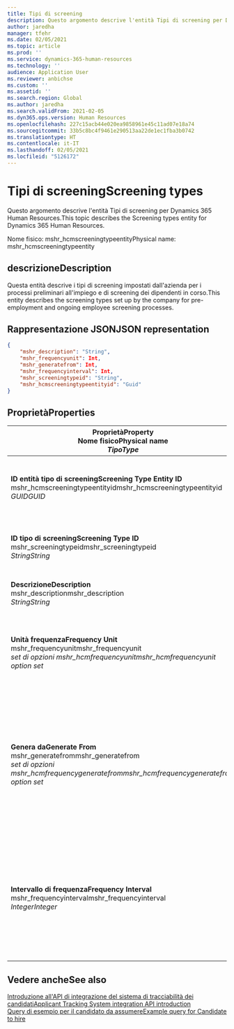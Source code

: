 ```yaml
---
title: Tipi di screening
description: Questo argomento descrive l'entità Tipi di screening per Dynamics 365 Human Resources.
author: jaredha
manager: tfehr
ms.date: 02/05/2021
ms.topic: article
ms.prod: ''
ms.service: dynamics-365-human-resources
ms.technology: ''
audience: Application User
ms.reviewer: anbichse
ms.custom: ''
ms.assetid: ''
ms.search.region: Global
ms.author: jaredha
ms.search.validFrom: 2021-02-05
ms.dyn365.ops.version: Human Resources
ms.openlocfilehash: 227c15acb44e020ea9858961e45c11ad07e18a74
ms.sourcegitcommit: 33b5c8bc4f9461e290513aa22de1ec1fba3b0742
ms.translationtype: HT
ms.contentlocale: it-IT
ms.lasthandoff: 02/05/2021
ms.locfileid: "5126172"
---
```

# <a name="screening-types"></a><span data-ttu-id="1b9e5-103">Tipi di screening</span><span class="sxs-lookup"><span data-stu-id="1b9e5-103">Screening types</span></span>

<span data-ttu-id="1b9e5-104">Questo argomento descrive l'entità Tipi di screening per Dynamics 365 Human Resources.</span><span class="sxs-lookup"><span data-stu-id="1b9e5-104">This topic describes the Screening types entity for Dynamics 365 Human Resources.</span></span>

<span data-ttu-id="1b9e5-105">Nome fisico: mshr_hcmscreeningtypeentity</span><span class="sxs-lookup"><span data-stu-id="1b9e5-105">Physical name: mshr_hcmscreeningtypeentity</span></span>

## <a name="description"></a><span data-ttu-id="1b9e5-106">descrizione</span><span class="sxs-lookup"><span data-stu-id="1b9e5-106">Description</span></span>

<span data-ttu-id="1b9e5-107">Questa entità descrive i tipi di screening impostati dall'azienda per i processi preliminari all'impiego e di screening dei dipendenti in corso.</span><span class="sxs-lookup"><span data-stu-id="1b9e5-107">This entity describes the screening types set up by the company for pre-employment and ongoing employee screening processes.</span></span>

## <a name="json-representation"></a><span data-ttu-id="1b9e5-108">Rappresentazione JSON</span><span class="sxs-lookup"><span data-stu-id="1b9e5-108">JSON representation</span></span>

```json
{
    "mshr_description": "String",
    "mshr_frequencyunit": Int,
    "mshr_generatefrom": Int,
    "mshr_frequencyinterval": Int,
    "mshr_screeningtypeid": "String",
    "mshr_hcmscreeningtypeentityid": "Guid"
}
```

## <a name="properties"></a><span data-ttu-id="1b9e5-109">Proprietà</span><span class="sxs-lookup"><span data-stu-id="1b9e5-109">Properties</span></span>

| <span data-ttu-id="1b9e5-110">Proprietà</span><span class="sxs-lookup"><span data-stu-id="1b9e5-110">Property</span></span><br><span data-ttu-id="1b9e5-111">**Nome fisico**</span><span class="sxs-lookup"><span data-stu-id="1b9e5-111">**Physical name**</span></span><br><span data-ttu-id="1b9e5-112">**_Tipo_**</span><span class="sxs-lookup"><span data-stu-id="1b9e5-112">**_Type_**</span></span> | <span data-ttu-id="1b9e5-113">Utilizza</span><span class="sxs-lookup"><span data-stu-id="1b9e5-113">Use</span></span> | <span data-ttu-id="1b9e5-114">descrizione</span><span class="sxs-lookup"><span data-stu-id="1b9e5-114">Description</span></span> |
| --- | --- | --- |
| <span data-ttu-id="1b9e5-115">**ID entità tipo di screening**</span><span class="sxs-lookup"><span data-stu-id="1b9e5-115">**Screening Type Entity ID**</span></span><br><span data-ttu-id="1b9e5-116">mshr_hcmscreeningtypeentityid</span><span class="sxs-lookup"><span data-stu-id="1b9e5-116">mshr_hcmscreeningtypeentityid</span></span><br><span data-ttu-id="1b9e5-117">*GUID*</span><span class="sxs-lookup"><span data-stu-id="1b9e5-117">*GUID*</span></span> | <span data-ttu-id="1b9e5-118">Sola lettura</span><span class="sxs-lookup"><span data-stu-id="1b9e5-118">Read-only</span></span><br><span data-ttu-id="1b9e5-119">Richiesto</span><span class="sxs-lookup"><span data-stu-id="1b9e5-119">Required</span></span><br><span data-ttu-id="1b9e5-120">Generato dal sistema</span><span class="sxs-lookup"><span data-stu-id="1b9e5-120">System-generated</span></span> | <span data-ttu-id="1b9e5-121">Identificatore primario univoco per il record del tipo di screening.</span><span class="sxs-lookup"><span data-stu-id="1b9e5-121">Unique primary identifier for the screening type record.</span></span> |
| <span data-ttu-id="1b9e5-122">**ID tipo di screening**</span><span class="sxs-lookup"><span data-stu-id="1b9e5-122">**Screening Type ID**</span></span><br><span data-ttu-id="1b9e5-123">mshr_screeningtypeid</span><span class="sxs-lookup"><span data-stu-id="1b9e5-123">mshr_screeningtypeid</span></span><br><span data-ttu-id="1b9e5-124">*String*</span><span class="sxs-lookup"><span data-stu-id="1b9e5-124">*String*</span></span> | <span data-ttu-id="1b9e5-125">Lettura/scrittura</span><span class="sxs-lookup"><span data-stu-id="1b9e5-125">Read/write</span></span><br><span data-ttu-id="1b9e5-126">Richiesto</span><span class="sxs-lookup"><span data-stu-id="1b9e5-126">Required</span></span> | <span data-ttu-id="1b9e5-127">Identificatore univoco definito dall'utente per il tipo di screening.</span><span class="sxs-lookup"><span data-stu-id="1b9e5-127">User-defined unique identifier for the screening type.</span></span> |
| <span data-ttu-id="1b9e5-128">**Descrizione**</span><span class="sxs-lookup"><span data-stu-id="1b9e5-128">**Description**</span></span><br><span data-ttu-id="1b9e5-129">mshr_description</span><span class="sxs-lookup"><span data-stu-id="1b9e5-129">mshr_description</span></span><br><span data-ttu-id="1b9e5-130">*String*</span><span class="sxs-lookup"><span data-stu-id="1b9e5-130">*String*</span></span> | <span data-ttu-id="1b9e5-131">Lettura/scrittura</span><span class="sxs-lookup"><span data-stu-id="1b9e5-131">Read/write</span></span><br><span data-ttu-id="1b9e5-132">Richiesto</span><span class="sxs-lookup"><span data-stu-id="1b9e5-132">Required</span></span> | <span data-ttu-id="1b9e5-133">Descrizione del tipo di screening.</span><span class="sxs-lookup"><span data-stu-id="1b9e5-133">The description of the screening type.</span></span> |
| <span data-ttu-id="1b9e5-134">**Unità frequenza**</span><span class="sxs-lookup"><span data-stu-id="1b9e5-134">**Frequency Unit**</span></span><br><span data-ttu-id="1b9e5-135">mshr_frequencyunit</span><span class="sxs-lookup"><span data-stu-id="1b9e5-135">mshr_frequencyunit</span></span><br><span data-ttu-id="1b9e5-136">*set di opzioni mshr_hcmfrequencyunit*</span><span class="sxs-lookup"><span data-stu-id="1b9e5-136">*mshr_hcmfrequencyunit option set*</span></span> | <span data-ttu-id="1b9e5-137">Lettura/scrittura</span><span class="sxs-lookup"><span data-stu-id="1b9e5-137">Read/write</span></span><br><span data-ttu-id="1b9e5-138">Richiesto</span><span class="sxs-lookup"><span data-stu-id="1b9e5-138">Required</span></span> | <span data-ttu-id="1b9e5-139">Descrive la frequenza con cui lo screening deve essere completato per la persona assegnata.</span><span class="sxs-lookup"><span data-stu-id="1b9e5-139">Describes the frequency with which the screening must be completed for the assigned person.</span></span> |
| <span data-ttu-id="1b9e5-140">**Genera da**</span><span class="sxs-lookup"><span data-stu-id="1b9e5-140">**Generate From**</span></span><br><span data-ttu-id="1b9e5-141">mshr_generatefrom</span><span class="sxs-lookup"><span data-stu-id="1b9e5-141">mshr_generatefrom</span></span><br><span data-ttu-id="1b9e5-142">*set di opzioni mshr_hcmfrequencygeneratefrom*</span><span class="sxs-lookup"><span data-stu-id="1b9e5-142">*mshr_hcmfrequencygeneratefrom option set*</span></span> | <span data-ttu-id="1b9e5-143">Lettura/scrittura</span><span class="sxs-lookup"><span data-stu-id="1b9e5-143">Read-write</span></span><br><span data-ttu-id="1b9e5-144">Richiesto</span><span class="sxs-lookup"><span data-stu-id="1b9e5-144">Required</span></span> | <span data-ttu-id="1b9e5-145">Se il valore Frequenza è un valore diverso da "Solo una volta", il valore GenerateFrom determina la data a partire dalla quale calcolare il successivo evento di screening.</span><span class="sxs-lookup"><span data-stu-id="1b9e5-145">If the Frequency value is any value other than “One-time only”, the GenerateFrom value determines the date from which to calculate the next screening event.</span></span> |
| <span data-ttu-id="1b9e5-146">**Intervallo di frequenza**</span><span class="sxs-lookup"><span data-stu-id="1b9e5-146">**Frequency Interval**</span></span><br><span data-ttu-id="1b9e5-147">mshr_frequencyinterval</span><span class="sxs-lookup"><span data-stu-id="1b9e5-147">mshr_frequencyinterval</span></span><br><span data-ttu-id="1b9e5-148">*Integer*</span><span class="sxs-lookup"><span data-stu-id="1b9e5-148">*Integer*</span></span> | <span data-ttu-id="1b9e5-149">Lettura/scrittura</span><span class="sxs-lookup"><span data-stu-id="1b9e5-149">Read-write</span></span><br><span data-ttu-id="1b9e5-150">Richiesto</span><span class="sxs-lookup"><span data-stu-id="1b9e5-150">Required</span></span> | <span data-ttu-id="1b9e5-151">Se il valore Frequenza è un valore diverso da "Solo una volta", è necessario definire un intervallo per le unità di tempo tra ogni evento di screening.</span><span class="sxs-lookup"><span data-stu-id="1b9e5-151">If the Frequency value is any value other than “One-time only”, you must define an interval for the units of time between each screening event.</span></span> |

## <a name="see-also"></a><span data-ttu-id="1b9e5-152">Vedere anche</span><span class="sxs-lookup"><span data-stu-id="1b9e5-152">See also</span></span>

[<span data-ttu-id="1b9e5-153">Introduzione all'API di integrazione del sistema di tracciabilità dei candidati</span><span class="sxs-lookup"><span data-stu-id="1b9e5-153">Applicant Tracking System integration API introduction</span></span>](hr-admin-integration-ats-api-introduction.md)<br>
[<span data-ttu-id="1b9e5-154">Query di esempio per il candidato da assumere</span><span class="sxs-lookup"><span data-stu-id="1b9e5-154">Example query for Candidate to hire</span></span>](hr-admin-integration-ats-api-candidate-to-hire-example-query.md)
